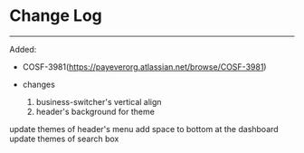
# Change Log

----------------

Added:
- COSF-3981(https://payeverorg.atlassian.net/browse/COSF-3981)

- changes
    1. business-switcher's vertical align
    2. header's background for theme

update themes of header's menu
add space to bottom at the dashboard
update themes of search box